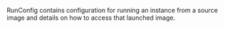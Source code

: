 <!-- Code generated from the comments of the RunConfig struct in builder/openstack/run_config.go; DO NOT EDIT MANUALLY -->
RunConfig contains configuration for running an instance from a source
image and details on how to access that launched image.
